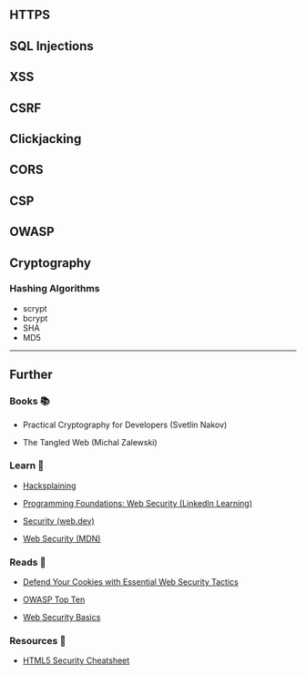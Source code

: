## HTTPS

## SQL Injections

## XSS

## CSRF

## Clickjacking

## CORS

## CSP

## OWASP

## Cryptography

### Hashing Algorithms

- scrypt
- bcrypt
- SHA
- MD5


---
## Further

### Books 📚

- Practical Cryptography for Developers (Svetlin Nakov)

- The Tangled Web (Michal Zalewski)
### Learn 🧠

- [Hacksplaining](https://www.hacksplaining.com/lessons)

- [Programming Foundations: Web Security (LinkedIn Learning)](https://www.linkedin.com/learning/programming-foundations-web-security-22680062)

- [Security (web.dev)](https://web.dev/secure/)

- [Web Security (MDN)](https://developer.mozilla.org/en-US/docs/Web/Security)
### Reads 📄

- [Defend Your Cookies with Essential Web Security Tactics](https://maggieappleton.com/websecurity)

- [OWASP Top Ten](https://owasp.org/www-project-top-ten/)

- [Web Security Basics](https://github.com/vasanthk/web-security-basics)
### Resources 🧩

- [HTML5 Security Cheatsheet](https://html5sec.org/)

